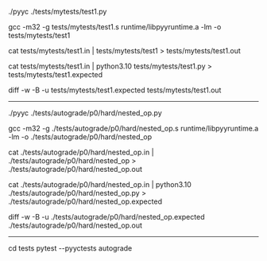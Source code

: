 ./pyyc ./tests/mytests/test1.py

gcc -m32 -g tests/mytests/test1.s runtime/libpyyruntime.a -lm -o tests/mytests/test1

cat tests/mytests/test1.in | tests/mytests/test1 > tests/mytests/test1.out

cat tests/mytests/test1.in | python3.10 tests/mytests/test1.py > tests/mytests/test1.expected

diff -w -B -u tests/mytests/test1.expected tests/mytests/test1.out


---------------------------------------------------------------

./pyyc ./tests/autograde/p0/hard/nested_op.py

gcc -m32 -g ./tests/autograde/p0/hard/nested_op.s runtime/libpyyruntime.a -lm -o ./tests/autograde/p0/hard/nested_op

cat ./tests/autograde/p0/hard/nested_op.in | ./tests/autograde/p0/hard/nested_op > ./tests/autograde/p0/hard/nested_op.out

cat ./tests/autograde/p0/hard/nested_op.in | python3.10 ./tests/autograde/p0/hard/nested_op.py > ./tests/autograde/p0/hard/nested_op.expected

diff -w -B -u ./tests/autograde/p0/hard/nested_op.expected ./tests/autograde/p0/hard/nested_op.out

-----------------------------------------------------------------
cd tests
pytest --pyyctests autograde
